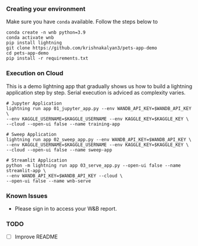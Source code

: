 
### Creating your environment
Make sure you have `conda` available. Follow the steps below to

```
conda create -n wnb python=3.9 
conda activate wnb
pip install lightning
git clone https://github.com/krishnakalyan3/pets-app-demo
cd pets-app-demo
pip install -r requirements.txt
```

### Execution on Cloud
This is a demo lightning app that gradually shows us how to build a lightning application step by step. Serial execution is adviced as complexity varies.

```
# Jupyter Application
lightning run app 01_jupyter_app.py --env WANDB_API_KEY=$WANDB_API_KEY \
--env KAGGLE_USERNAME=$KAGGLE_USERNAME --env KAGGLE_KEY=$KAGGLE_KEY \
--cloud --open-ui false --name training-app

# Sweep Application
lightning run app 02_sweep_app.py --env WANDB_API_KEY=$WANDB_API_KEY \
--env KAGGLE_USERNAME=$KAGGLE_USERNAME --env KAGGLE_KEY=$KAGGLE_KEY \
--cloud --open-ui false --name sweep-app

# Streamlit Application
python -m lightning run app 03_serve_app.py --open-ui false --name streamlit-app \
--env WANDB_API_KEY=$WANDB_API_KEY --cloud \
--open-ui false --name wnb-serve
```

### Known Issues
- Please sign in to access your W&B report.

### TODO
- [ ] Improve README

